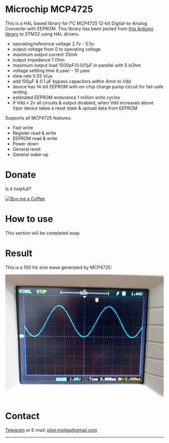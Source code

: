 # Microchip MCP4725

This is a HAL based library for I²C MCP4725 12-bit Digital-to-Analog Converter with EEPROM. This library has been ported from [this Arduino library](https://github.com/enjoyneering/MCP4725) to STM32 using HAL drivers.

- operating/reference voltage 2.7v - 5.5v
- output voltage from 0 to operating voltage
- maximum output current 25mA
- output impedance 1 Ohm
- maximum output load 1000pF/0.001μF in parallel with 5 kOhm
- voltage settling time 6 μsec - 10 μsec 
- slew rate 0.55 V/μs
- add 100μF & 0.1 μF bypass capacitors within 4mm to Vdd
- device has 14-bit EEPROM with on-chip charge pump circuit for fail-safe writing
- estimated EEPROM endurance 1 million write cycles
- if Vdd < 2v all circuits & output disabled, when Vdd
  increases above Vpor device takes a reset state & upload data from EEPROM

Supports all MCP4725 features:

- Fast write
- Register read & write
- EEPROM read & write
- Power down
- General reset
- General wake-up

# Donate
Is it helpfull?

<p align="left">
  <a href="http://smotlaq.ir/LQgQF">
  <img src="https://raw.githubusercontent.com/SMotlaq/LoRa/master/bmc.png" width="200" alt="Buy me a Coffee"/>
  </a>
</p>

# How to use

This section will be completed asap

# Result
This is a 100 Hz sine wave generated by MCP4725:

![sine](photos/a_100Hz_sine.jpg?raw=true "sine")

# Contact
[Telegram](http://t.me/s_motlaq) or E-mail: pilot.motlaq@gmail.com

- - - -
